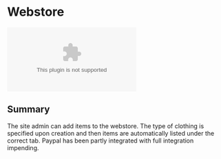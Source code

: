 # Webstore
![![screenshot](webstore.png)](parthiv-webstore.herokuapp.com)

## Summary

The site admin can add items to the webstore. The type of clothing is specified upon creation and then items are automatically listed under the correct tab. Paypal has been partly integrated with full integration impending.
